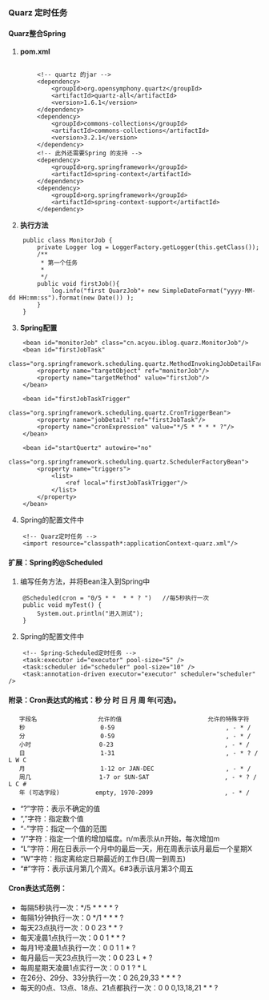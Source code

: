 ### Quarz 定时任务
#### Quarz整合Spring
1. **pom.xml**
```

        <!-- quartz 的jar -->
        <dependency>
            <groupId>org.opensymphony.quartz</groupId>
            <artifactId>quartz-all</artifactId>
            <version>1.6.1</version>
        </dependency>
        <dependency>
            <groupId>commons-collections</groupId>
            <artifactId>commons-collections</artifactId>
            <version>3.2.1</version>
        </dependency>
        <!-- 此外还需要Spring 的支持 -->
        <dependency>
            <groupId>org.springframework</groupId>
            <artifactId>spring-context</artifactId>
        </dependency>
        <dependency>
            <groupId>org.springframework</groupId>
            <artifactId>spring-context-support</artifactId>
        </dependency>
```
2. **执行方法**
```
    public class MonitorJob {
        private Logger log = LoggerFactory.getLogger(this.getClass());
        /**
         * 第一个任务
         *
         */
        public void firstJob(){
            log.info("first QuarzJob"+ new SimpleDateFormat("yyyy-MM-dd HH:mm:ss").format(new Date()) );
        }
    }
```
3. **Spring配置**
```
    <bean id="monitorJob" class="cn.acyou.iblog.quarz.MonitorJob"/>
    <bean id="firstJobTask"
          class="org.springframework.scheduling.quartz.MethodInvokingJobDetailFactoryBean">
        <property name="targetObject" ref="monitorJob"/>
        <property name="targetMethod" value="firstJob"/>
    </bean>

    <bean id="firstJobTaskTrigger"
          class="org.springframework.scheduling.quartz.CronTriggerBean">
        <property name="jobDetail" ref="firstJobTask"/>
        <property name="cronExpression" value="*/5 * * * * ?"/>
    </bean>

    <bean id="startQuertz" autowire="no"
          class="org.springframework.scheduling.quartz.SchedulerFactoryBean">
        <property name="triggers">
            <list>
                <ref local="firstJobTaskTrigger"/>
            </list>
        </property>
    </bean>
```
4. Spring的配置文件中
```
    <!-- Quarz定时任务 -->
    <import resource="classpath*:applicationContext-quarz.xml"/>
```
#### 扩展：Spring的@Scheduled
1. 编写任务方法，并将Bean注入到Spring中
```
    @Scheduled(cron = "0/5 * *  * * ? ")   //每5秒执行一次
    public void myTest() {
        System.out.println("进入测试");
    }
```
2. Spring的配置文件中
```
    <!-- Spring-Scheduled定时任务 -->
    <task:executor id="executor" pool-size="5" />
    <task:scheduler id="scheduler" pool-size="10" />
    <task:annotation-driven executor="executor" scheduler="scheduler" />
```
#### 附录：Cron表达式的格式：秒 分 时 日 月 周 年(可选)。
       字段名                 允许的值                        允许的特殊字符
       秒                     0-59                               , - * /
       分                     0-59                               , - * /
       小时                   0-23                               , - * /
       日                     1-31                               , - * ? / L W C
       月                     1-12 or JAN-DEC                    , - * /
       周几                   1-7 or SUN-SAT                     , - * ? / L C #
       年 (可选字段)          empty, 1970-2099                    , - * /

 - “?”字符：表示不确定的值
 - “,”字符：指定数个值
 - “-”字符：指定一个值的范围
 - “/”字符：指定一个值的增加幅度。n/m表示从n开始，每次增加m
 - “L”字符：用在日表示一个月中的最后一天，用在周表示该月最后一个星期X
 - “W”字符：指定离给定日期最近的工作日(周一到周五)
 - “#”字符：表示该月第几个周X。6#3表示该月第3个周五

#### Cron表达式范例：
 - 每隔5秒执行一次：*/5 * * * * ?
 - 每隔1分钟执行一次：0 */1 * * * ?
 - 每天23点执行一次：0 0 23 * * ?
 - 每天凌晨1点执行一次：0 0 1 * * ?
 - 每月1号凌晨1点执行一次：0 0 1 1 * ?
 - 每月最后一天23点执行一次：0 0 23 L * ?
 - 每周星期天凌晨1点实行一次：0 0 1 ? * L
 - 在26分、29分、33分执行一次：0 26,29,33 * * * ?
 - 每天的0点、13点、18点、21点都执行一次：0 0 0,13,18,21 * * ?